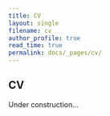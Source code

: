 ```yaml
---
title: CV
layout: single
filename: cv
author_profile: true
read_time: true
permalink: docs/_pages/cv/
---
```


## CV


Under construction...
